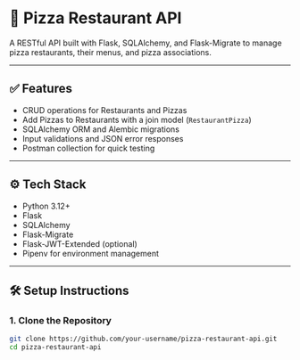 # 🍕 Pizza Restaurant API

A RESTful API built with Flask, SQLAlchemy, and Flask-Migrate to manage pizza restaurants, their menus, and pizza associations.

---

## ✅ Features

- CRUD operations for Restaurants and Pizzas
- Add Pizzas to Restaurants with a join model (`RestaurantPizza`)
- SQLAlchemy ORM and Alembic migrations
- Input validations and JSON error responses
- Postman collection for quick testing

---

## ⚙️ Tech Stack

- Python 3.12+
- Flask
- SQLAlchemy
- Flask-Migrate
- Flask-JWT-Extended (optional)
- Pipenv for environment management

---

## 🛠️ Setup Instructions

### 1. Clone the Repository
```bash
git clone https://github.com/your-username/pizza-restaurant-api.git
cd pizza-restaurant-api
